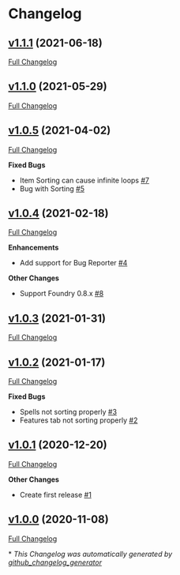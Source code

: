 # Changelog

## [v1.1.1](https://github.com/illandril/FoundryVTT-inventory-sorter/tree/v1.1.1) (2021-06-18)

[Full Changelog](https://github.com/illandril/FoundryVTT-inventory-sorter/compare/v1.1.0...v1.1.1)

## [v1.1.0](https://github.com/illandril/FoundryVTT-inventory-sorter/tree/v1.1.0) (2021-05-29)

[Full Changelog](https://github.com/illandril/FoundryVTT-inventory-sorter/compare/v1.0.5...v1.1.0)

## [v1.0.5](https://github.com/illandril/FoundryVTT-inventory-sorter/tree/v1.0.5) (2021-04-02)

[Full Changelog](https://github.com/illandril/FoundryVTT-inventory-sorter/compare/v1.0.4...v1.0.5)

**Fixed&nbsp;Bugs**

- Item Sorting can cause infinite loops [\#7](https://github.com/illandril/FoundryVTT-inventory-sorter/issues/7)
- Bug with Sorting [\#5](https://github.com/illandril/FoundryVTT-inventory-sorter/issues/5)

## [v1.0.4](https://github.com/illandril/FoundryVTT-inventory-sorter/tree/v1.0.4) (2021-02-18)

[Full Changelog](https://github.com/illandril/FoundryVTT-inventory-sorter/compare/v1.0.3...v1.0.4)

**Enhancements**

- Add support for Bug Reporter [\#4](https://github.com/illandril/FoundryVTT-inventory-sorter/issues/4)

**Other&nbsp;Changes**

- Support Foundry 0.8.x [\#8](https://github.com/illandril/FoundryVTT-inventory-sorter/issues/8)

## [v1.0.3](https://github.com/illandril/FoundryVTT-inventory-sorter/tree/v1.0.3) (2021-01-31)

[Full Changelog](https://github.com/illandril/FoundryVTT-inventory-sorter/compare/v1.0.2...v1.0.3)

## [v1.0.2](https://github.com/illandril/FoundryVTT-inventory-sorter/tree/v1.0.2) (2021-01-17)

[Full Changelog](https://github.com/illandril/FoundryVTT-inventory-sorter/compare/v1.0.1...v1.0.2)

**Fixed&nbsp;Bugs**

- Spells not sorting properly [\#3](https://github.com/illandril/FoundryVTT-inventory-sorter/issues/3)
- Features tab not sorting properly [\#2](https://github.com/illandril/FoundryVTT-inventory-sorter/issues/2)

## [v1.0.1](https://github.com/illandril/FoundryVTT-inventory-sorter/tree/v1.0.1) (2020-12-20)

[Full Changelog](https://github.com/illandril/FoundryVTT-inventory-sorter/compare/v1.0.0...v1.0.1)

**Other&nbsp;Changes**

- Create first release [\#1](https://github.com/illandril/FoundryVTT-inventory-sorter/issues/1)

## [v1.0.0](https://github.com/illandril/FoundryVTT-inventory-sorter/tree/v1.0.0) (2020-11-08)

[Full Changelog](https://github.com/illandril/FoundryVTT-inventory-sorter/compare/df20bb8bd9f4752553993eaf0a92c18571eaa8c2...v1.0.0)



\* *This Changelog was automatically generated by [github_changelog_generator](https://github.com/github-changelog-generator/github-changelog-generator)*
